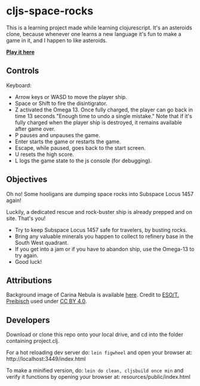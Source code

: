 
# cljs-space-rocks

This is a learning project made while learning clojurescript.  It's an asteroids clone, because whenever one learns a new language it's fun to make a game in it, and I happen to like asteroids.

[__Play it here__](http://bobgeis.github.io/cljs-space-rocks)

## Controls

Keyboard:
* Arrow keys or WASD to move the player ship.
* Space or Shift to fire the disintigrator.
* Z activated the Omega 13.  Once fully charged, the player can go back in time 13 seconds "Enough time to undo a single mistake."  Note that if it's fully charged when the player ship is destroyed, it remains available after game over.
* P pauses and unpauses the game.
* Enter starts the game or restarts the game.
* Escape, while paused, goes back to the start screen.
* U resets the high score.
* L logs the game state to the js console (for debugging).

## Objectives

Oh no! Some hooligans are dumping space rocks into Subspace Locus 1457 again!

Luckily, a dedicated rescue and rock-buster ship is already prepped and on site.  That's you!

* Try to keep Subspace Locus 1457 safe for travelers, by busting rocks.
* Bring any valuable minerals you happen to collect to refinery base in the South West quadrant.
* If you get into a jam or if you have to abandon ship, use the Omega-13 to try again.
* Good luck!

## Attributions

Background image of Carina Nebula is available [here](https://commons.wikimedia.org/w/index.php?search=carina+nebula&title=Special:Search&go=Go&uselang=en&searchToken=79al97qlirmupg5bpga22jvj2#/media/File:Carina_Nebula.jpg).  Credit to [ESO/T. Preibisch](http://www.eso.org/public/images/eso1208a/) used under [CC BY 4.0](https://creativecommons.org/licenses/by/4.0/).

## Developers

Download or clone this repo onto your local drive, and cd into the folder containing project.clj.

For a hot reloading dev server do:
```lein figwheel```
and open your browser at: http://localhost:3449/index.html

To make a minified version, do:
```lein do clean, cljsbuild once min```
and verify it functions by opening your browser at: resources/public/index.html

